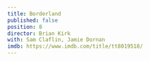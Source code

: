 ```yaml
---
title: Borderland
published: false
position: 8
director: Brian Kirk
with: Sam Claflin, Jamie Dornan
imdb: https://www.imdb.com/title/tt8019518/
---
```


